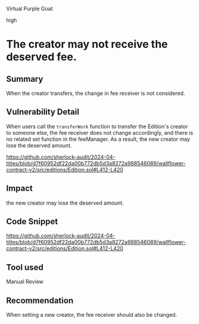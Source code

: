 Virtual Purple Goat

high

# The creator may not receive the deserved fee.

## Summary

When the creator transfers, the change in fee receiver is not considered.

## Vulnerability Detail

When users call the `transferWork` function to transfer the Edition's creator to someone else, the fee receiver does not change accordingly, and there is no related set function in the feeManager. As a result, the new creator may lose the deserved amount.

https://github.com/sherlock-audit/2024-04-titles/blob/d7f60952df22da00b772db5d3a8272a988546089/wallflower-contract-v2/src/editions/Edition.sol#L412-L420

## Impact

the new creator may lose the deserved amount.

## Code Snippet

https://github.com/sherlock-audit/2024-04-titles/blob/d7f60952df22da00b772db5d3a8272a988546089/wallflower-contract-v2/src/editions/Edition.sol#L412-L420

## Tool used

Manual Review

## Recommendation

When setting a new creator, the fee receiver should also be changed.

